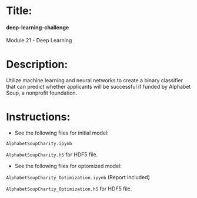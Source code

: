 # Title:
#### deep-learning-challenge
Module 21 - Deep Learning

# Description:
Utilize machine learning and neural networks to create a binary classifier that can predict whether applicants will be successful if funded by Alphabet Soup, a nonprofit foundation. 

# Instructions:
- See the following files for initial model:

`AlphabetSoupCharity.ipynb`

`AlphabetSoupCharity.h5` for HDF5 file.

- See the following files for optomized model:

`AlphabetSoupCharity_Optimization.ipynb` (Report included)

`AlphabetSoupChartiy_Optimization.h5` for HDF5 file.
